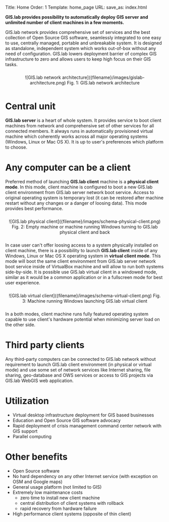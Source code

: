 Title: Home
Order: 1
Template: home_page
URL:
save_as: index.html

__GIS.lab provides possibility to automatically deploy GIS server and unlimited number of client machines in a few moments.__

GIS.lab network provides comprehensive set of services and the best collection of Open Source GIS software, seamlessly integrated to one easy to use, centrally managed, portable and unbreakable system. It is designed as standalone, independent system which works out-of-box without any need of configuration. GIS.lab lowers deployment barrier of complex GIS infrastructure to zero and allows users to keep high focus on their GIS tasks.

<div style="text-align:center;padding:10px" markdown="1">
![GIS.lab network architecture]({filename}/images/gislab-architecture.png)  
Fig. 1: GIS.lab network architecture
</div>


# Central unit
__GIS.lab server__ is a heart of whole system. It provides service to boot client machines from network and comprehensive set of other services for all connected members. It always runs in automatically provisioned virtual machine which coherently works across all major operating systems (Windows, Linux or Mac OS X). It is up to user's preferences which platform to choose.


# Any computer can be a client
Preferred method of launching __GIS.lab client__ machine is a __physical client mode__. In this mode, client machine is configured to boot a new GIS.lab client environment from GIS.lab server network boot service. Access to original operating system is temporary lost (it can be restored after machine restart without any changes or a danger of loosing data). This mode provides best performance.

<div style="text-align:center;padding:10px" markdown="1">
![GIS.lab physical client]({filename}/images/schema-physical-client.png)  
Fig. 2: Empty machine or machine running Windows turning to GIS.lab physical client and back
</div>

In case user can't offer loosing access to a system physically installed on client machine, there is a possibility to launch __GIS.lab client__ inside of any Windows, Linux or Mac OS X operating system in __virtual client mode__. This mode will boot the same client environment from GIS.lab server network boot service inside of VirtualBox machine and will allow to run both systems side-by-side. It is possible use GIS.lab virtual client in a windowed mode, similar as it would be a common application or in a fullscreen mode for best user experience.

<div style="text-align:center;padding:10px" markdown="1">
![GIS.lab virtual client]({filename}/images/schema-virtual-client.png)  
Fig. 3: Machine running Windows launching GIS.lab virtual client
</div>

In a both modes, client machine runs fully featured operating system capable to use client's hardware potential when minimizing server load on the other side.


# Third party clients
Any third-party computers can be connected to GIS.lab network without requirement to launch GIS.lab client environment (in physical or virtual mode) and use some set of network services like Internet sharing, file sharing, geo-database and OWS services or access to GIS projects via GIS.lab WebGIS web application. 


# Utilization
* Virtual desktop infrastructure deployment for GIS based businesses
* Education and Open Source GIS software advocacy
* Rapid deployment of crisis management command center network with GIS support
* Parallel computing


# Other benefits
* Open Source software
* No hard dependency on any other Internet service (with exception on OSM and Google maps)
* General usage platform (not limited to GIS)
* Extremely low maintenance costs
    * zero time to install new client machine
    * central distribution of client systems with rollback
    * rapid recovery from hardware failure
* High performance client systems (opposite of thin client)
